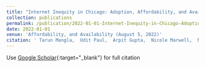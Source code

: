 ```yaml
---
title: "Internet Inequity in Chicago: Adoption, Affordability, and Availability"
collection: publications
permalink: /publication/2022-01-01-Internet-Inequity-in-Chicago-Adoption-Affordability-and-Availability
date: 2022-01-01
venue: 'Affordability, and Availability (August 5, 2022)'
citation: ' Tarun Mangla,  Udit Paul,  Arpit Gupta,  Nicole Marwell,  Nick Feamster, &quot;Internet Inequity in Chicago: Adoption, Affordability, and Availability.&quot; Affordability, and Availability (August 5, 2022), 2022.'
---
```

Use [Google Scholar](https://scholar.google.com/scholar?q=Internet+Inequity+in+Chicago:+Adoption,+Affordability,+and+Availability){:target="_blank"} for full citation